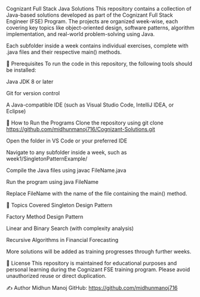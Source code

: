 Cognizant Full Stack Java Solutions
This repository contains a collection of Java-based solutions developed as part of the Cognizant Full Stack Engineer (FSE) Program. The projects are organized week-wise, each covering key topics like object-oriented design, software patterns, algorithm implementation, and real-world problem-solving using Java.


Each subfolder inside a week contains individual exercises, complete with .java files and their respective main() methods.

🔧 Prerequisites
To run the code in this repository, the following tools should be installed:

Java JDK 8 or later

Git for version control

A Java-compatible IDE (such as Visual Studio Code, IntelliJ IDEA, or Eclipse)

🚀 How to Run the Programs
Clone the repository using
git clone https://github.com/midhunmanoj716/Cognizant-Solutions.git

Open the folder in VS Code or your preferred IDE

Navigate to any subfolder inside a week, such as week1/SingletonPatternExample/

Compile the Java files using
javac FileName.java

Run the program using
java FileName

Replace FileName with the name of the file containing the main() method.

📌 Topics Covered
Singleton Design Pattern

Factory Method Design Pattern

Linear and Binary Search (with complexity analysis)

Recursive Algorithms in Financial Forecasting

More solutions will be added as training progresses through further weeks.

📄 License
This repository is maintained for educational purposes and personal learning during the Cognizant FSE training program. Please avoid unauthorized reuse or direct duplication.

✍️ Author
Midhun Manoj
GitHub: https://github.com/midhunmanoj716
